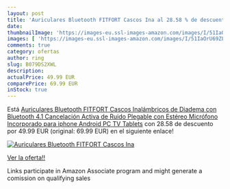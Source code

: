 ```yaml
---
layout: post
title: 'Auriculares Bluetooth FITFORT Cascos Ina al 28.58 % de descuento'
date: 
thumbnailImage: 'https://images-eu.ssl-images-amazon.com/images/I/51IaOrU69ZL._SL200_.jpg'
images: [ 'https://images-eu.ssl-images-amazon.com/images/I/51IaOrU69ZL._SL200_.jpg' ]
comments: true
category: ofertas
author: ring
slug: B079DS2XWL
description:
actualPrice: 49.99 EUR
comparePrice: 69.99 EUR
inStock: true
---
```


Está [Auriculares Bluetooth FITFORT Cascos Inalámbricos de Diadema con Bluetooth 4.1  Cancelación Activa de Ruido  Plegable con Estéreo  Micrófono Incorporado para iphone Android PC TV Tablets](https://www.amazon.es/dp/B079DS2XWL/?tag=tolees-21) con 28.58 de descuento por 49.99 EUR (original: 69.99 EUR) en el siguiente enlace!

[![Auriculares Bluetooth FITFORT Cascos Ina](https://images-eu.ssl-images-amazon.com/images/I/51IaOrU69ZL._SL200_.jpg)](https://www.amazon.es/dp/B079DS2XWL/?tag=tolees-21)

[Ver la oferta!!](https://www.amazon.es/dp/B079DS2XWL/?tag=tolees-21)

Links participate in Amazon Associate program and might generate a comission on qualifying sales


